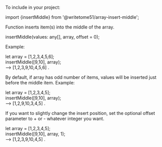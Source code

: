 To include in your project:

import {insertMiddle} from '@writetome51/array-insert-middle';

Function inserts item(s) into the middle of the array.

insertMiddle(values: any[], array, offset = 0);

Example:

let array = [1,2,3,4,5,6];  
insertMiddle([9,10], array);  
--> [1,2,3,9,10,4,5,6] .  

By default, if array has odd number of items, values will be inserted just  
before the middle item.  Example:  

let array = [1,2,3,4,5];  
insertMiddle([9,10], array);  
--> [1,2,9,10,3,4,5] .  

If you want to slightly change the insert position, set the
optional offset parameter to + or - whatever integer you want.

let array = [1,2,3,4,5];  
insertMiddle([9,10], array, 1);  
--> [1,2,3,9,10,4,5] .  